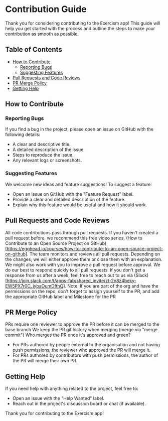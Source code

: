 # Contribution Guide

Thank you for considering contributing to the Exercism app! This guide will help you get started with the process and outline the steps to make your contribution as smooth as possible.

## Table of Contents
- [How to Contribute](#how-to-contribute)
  - [Reporting Bugs](#reporting-bugs)
  - [Suggesting Features](#suggesting-features)
- [Pull Requests and Code Reviews](#pull-requests-and-code-reviews)
- [PR Merge Policy](#PR-merge-policy)
- [Getting Help](#getting-help)

## How to Contribute

### Reporting Bugs

If you find a bug in the project, please open an issue on GitHub with the following details:
- A clear and descriptive title.
- A detailed description of the issue.
- Steps to reproduce the issue.
- Any relevant logs or screenshots.

### Suggesting Features

We welcome new ideas and feature suggestions! To suggest a feature:
- Open an issue on GitHub with the "Feature Request" label.
- Provide a clear and detailed description of the feature.
- Explain why this feature would be useful and how it should work.

## Pull Requests and Code Reviews
All code contributions pass through pull requests. If you haven't created a pull request before, we recommend this free video series, (How to Contribute to an Open Source Project on GitHub)[https://egghead.io/courses/how-to-contribute-to-an-open-source-project-on-github].
The team monitors and reviews all pull requests. Depending on the changes, we will either approve them or close them with an explanation. We might also work with you to improve a pull request before approval.
We do our best to respond quickly to all pull requests. If you don't get a response from us after a week, feel free to reach out to us via (Slack)[https://join.slack.com/t/apps-fab/shared_invite/zt-2n8z4beky-EW5PX7r0C_jybaOumDfthQ].
Note: If you are part of the org and have the permissions on the repo, don't forget to assign yourself to the PR, and add the appropriate GitHub label and Milestone for the PR

## PR Merge Policy
PRs require one reviewer to approve the PR before it can be merged to the base branch
We keep the PR git history when merging (merge via "merge commit")
Who merges the PR once it's approved and green?
- For PRs authored by people external to the organisation and not having push permissions, the reviewer who approved the PR will merge it.
- For PRs authored by contributors with push permissions, the author of the PR will merge their own PR.

## Getting Help
If you need help with anything related to the project, feel free to:
- Open an issue with the "Help Wanted" label.
- Reach out in the project's discussion board or chat (if available).

Thank you for contributing to the Exercism app!
